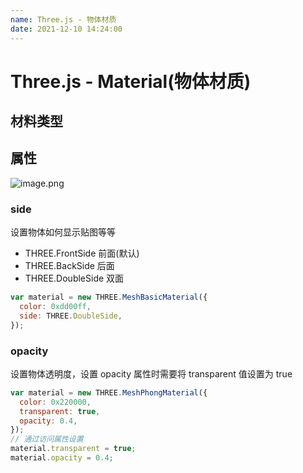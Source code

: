 ```yaml
---
name: Three.js - 物体材质
date: 2021-12-10 14:24:00
---
```


# Three.js - Material(物体材质)

## 材料类型

## 属性

![image.png](https://p3-juejin.byteimg.com/tos-cn-i-k3u1fbpfcp/887a88ecc92146a3a957202517456c99~tplv-k3u1fbpfcp-watermark.image?)

### side

设置物体如何显示贴图等等

- THREE.FrontSide 前面(默认)
- THREE.BackSide 后面
- THREE.DoubleSide 双面

```js
var material = new THREE.MeshBasicMaterial({
  color: 0xdd00ff,
  side: THREE.DoubleSide,
});
```

### opacity

设置物体透明度，设置 opacity 属性时需要将 transparent 值设置为 true

```js
var material = new THREE.MeshPhongMaterial({
  color: 0x220000,
  transparent: true,
  opacity: 0.4,
});
// 通过访问属性设置
material.transparent = true;
material.opacity = 0.4;
```
